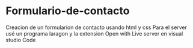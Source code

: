 # Formulario-de-contacto
Creacion de un formularion de contacto usando html y css
Para el server usé un programa laragon y la extension Open with Live server en visual studio Code
